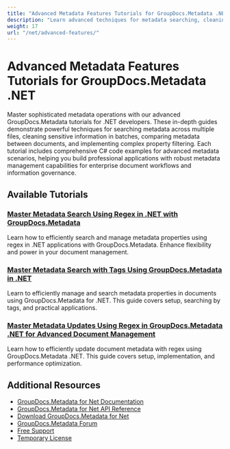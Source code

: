```yaml
---
title: "Advanced Metadata Features Tutorials for GroupDocs.Metadata .NET"
description: "Learn advanced techniques for metadata searching, cleaning, comparison, and batch processing with GroupDocs.Metadata for .NET."
weight: 17
url: "/net/advanced-features/"
---
```


# Advanced Metadata Features Tutorials for GroupDocs.Metadata .NET

Master sophisticated metadata operations with our advanced GroupDocs.Metadata tutorials for .NET developers. These in-depth guides demonstrate powerful techniques for searching metadata across multiple files, cleaning sensitive information in batches, comparing metadata between documents, and implementing complex property filtering. Each tutorial includes comprehensive C# code examples for advanced metadata scenarios, helping you build professional applications with robust metadata management capabilities for enterprise document workflows and information governance.

## Available Tutorials

### [Master Metadata Search Using Regex in .NET with GroupDocs.Metadata](./master-metadata-search-regex-net-groupdocs-metadata/)
Learn how to efficiently search and manage metadata properties using regex in .NET applications with GroupDocs.Metadata. Enhance flexibility and power in your document management.

### [Master Metadata Search with Tags Using GroupDocs.Metadata in .NET](./master-metadata-search-groupdocs-metadata-net/)
Learn to efficiently manage and search metadata properties in documents using GroupDocs.Metadata for .NET. This guide covers setup, searching by tags, and practical applications.

### [Master Metadata Updates Using Regex in GroupDocs.Metadata .NET for Advanced Document Management](./master-metadata-updates-regex-groupdocs-metadata-net/)
Learn how to efficiently update document metadata with regex using GroupDocs.Metadata .NET. This guide covers setup, implementation, and performance optimization.

## Additional Resources

- [GroupDocs.Metadata for Net Documentation](https://docs.groupdocs.com/metadata/net/)
- [GroupDocs.Metadata for Net API Reference](https://reference.groupdocs.com/metadata/net/)
- [Download GroupDocs.Metadata for Net](https://releases.groupdocs.com/metadata/net/)
- [GroupDocs.Metadata Forum](https://forum.groupdocs.com/c/metadata)
- [Free Support](https://forum.groupdocs.com/)
- [Temporary License](https://purchase.groupdocs.com/temporary-license/)

